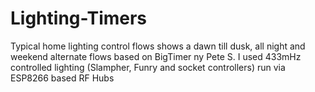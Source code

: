 # Lighting-Timers
Typical home lighting control flows shows a dawn till dusk, all night and weekend alternate flows based on BigTimer ny Pete S.
I used 433mHz controlled lighting (Slampher, Funry and socket controllers) run via ESP8266 based RF Hubs
